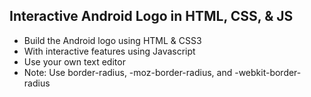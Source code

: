 ## Interactive Android Logo in HTML, CSS, & JS
* Build the Android logo using HTML & CSS3
* With interactive features using Javascript
* Use your own text editor
* Note: Use border-radius, -moz-border-radius, and -webkit-border-radius